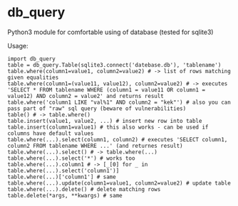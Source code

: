 # db_query
Python3 module for comfortable using of database (tested for sqlite3)

Usage:

    import db_query
    table = db_query.Table(sqlite3.connect('datebase.db'), 'tablename')
    table.where(column1=value1, column2=value2) # -> list of rows matching given equalities
    table.where(column1=(value11, value12), column2=value2) # -> executes 'SELECT * FROM tablename WHERE (column1 = value11 OR column1 = value12) AND column2 = value2' and returns result
    table.where('column1 LIKE "val%1" AND column2 = "kek"') # also you can pass part of "raw" sql query (beware of vulnerabilities)
    table() # -> table.where()
    table.insert(value1, value2, ...) # insert new row into table
    table.insert(column1=value1) # this also works - can be used if columns have default values
    table.where(...).select(column1, column2) # executes 'SELECT column1, column2 FROM tablename WHERE ...' (and returnes result)
    table.where(...).select() # -> table.where(...)
    table.where(...).select('*') # works too
    table.where(...).column1 # -> [_[0] for _ in table.where(...).select('column1')]
    table.where(...)['column1'] # same
    table.where(...).update(column1=value1, column2=value2) # update table
    table.where(...).delete() # delete matching rows
    table.delete(*args, **kwargs) # same
